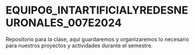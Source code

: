 # EQUIPO6_INTARTIFICIALYREDESNEURONALES_007E2024
Repositorio para la clase, aquí guardaremos y organizaremos lo necesario para nuestros proyectos y actividades durante el semestre.
